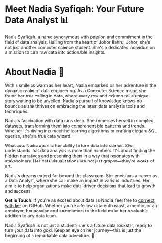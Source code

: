 # Meet Nadia Syafiqah: Your Future Data Analyst 📊

Nadia Syafiqah, a name synonymous with passion and commitment in the field of data analysis. Hailing from the heart of Johor Bahru, Johor, she's not just another computer science student. She's a dedicated individual on a mission to turn raw data into actionable insights.

# About Nadia 💭
With a smile as warm as her heart, Nadia embarked on her adventure in the dynamic realm of data engineering. As a Computer Science major, she found her true calling in data, where every row and column tell a unique story waiting to be unveiled. Nadia's pursuit of knowledge knows no bounds as she thrives on embracing the latest data analysis tools and techniques.

Nadia's fascination with data runs deep. She immerses herself in complex datasets, transforming them into comprehensible patterns and trends. Whether it's diving into machine learning algorithms or crafting elegant SQL queries, she's a true data wizard.

What sets Nadia apart is her ability to turn data into stories. She understands that data analysis is more than numbers. It's about finding the hidden narratives and presenting them in a way that resonates with stakeholders. Her data visualizations are not just graphs—they're works of art.

Nadia's dreams extend far beyond the classroom. She envisions a career as a Data Analyst, where she can make an impact in various industries. Her aim is to help organizations make data-driven decisions that lead to growth and success. 

**Get in Touch:**
If you're as excited about data as Nadia, feel free to [connect with her](https://github.com/nadia-syafiqah) on GitHub. Whether you're a fellow data enthusiast, a mentor, or an employer, her passion and commitment to the field make her a valuable addition to any data team.

Nadia Syafiqah is not just a student; she's a future data rockstar, ready to turn your data into gold. Keep an eye on her journey—this is just the beginning of a remarkable data adventure. 🌟
 
